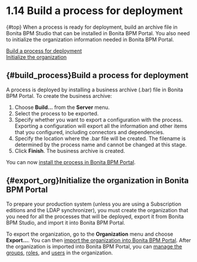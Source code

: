 
1.14 Build a process for deployment
===================================

[](){#top}
When a process is ready for deployment, build an archive file in Bonita BPM Studio that can be installed in Bonita BPM Portal.
You also need to initialize the organization information needed in Bonita BPM Portal.

[Build a process for deployment](#build_process)\
[Initialize the organization](#export_org)

[](){#build_process}Build a process for deployment
--------------------------------------------------

A process is deployed by installing a business archive (.bar) file in Bonita BPM Portal.
To create the business archive:

1.  Choose **Build...** from the **Server** menu.
2.  Select the process to be exported.
3.  Specify whether you want to export a configuration with the process.
    Exporting a configuration will export all the information and other items that you configured, including connectors and dependencies.
4.  Specify the location where the .bar file will be created. The filename is determined by the process name and cannot be changed at this stage.
5.  Click **Finish**. The business archive is created.

You can now [install the process in Bonita BPM Portal](/processes-0#installanapp).

[](){#export_org}Initialize the organization in Bonita BPM Portal
-----------------------------------------------------------------

To prepare your production system (unless you are using a Subscription editions and the LDAP synchronizer),
you must create the organization that you need for all the processes that will be deployed, export it from Bonita BPM Studio,
and import it into Bonita BPM Portal.

To export the organization, go to the **Organization** menu and choose **Export...**. You
can then [import the organization into Bonita BPM Portal](/importexport-organization-1). After the organization is imported into Bonita BPM Portal,
you can [manage the groups](/manage-group-1), [roles](/manage-role-0), and [users](/manage-user-0) in the organization.


